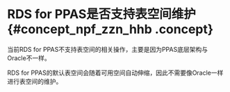 # RDS for PPAS是否支持表空间维护 {#concept_npf_zzn_hhb .concept}

当前RDS for PPAS不支持表空间的相关操作，主要是因为PPAS底层架构与Oracle不一样。

RDS for PPAS的默认表空间会随着可用空间自动伸缩，因此不需要像Oracle一样进行表空间的维护。

